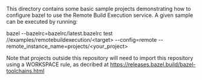 This directory contains some basic sample projects demonstrating how to
configure bazel to use the Remote Build Execution service. A given sample can be
executed by running:

bazel --bazelrc=bazelrc/latest.bazelrc test //examples/remotebuildexecution/\<target\> --config=remote --remote_instance_name=projects/\<your_project\>

Note that projects outside this repository will need to import this repository
using a WORKSPACE rule, as decribed at
https://releases.bazel.build/bazel-toolchains.html
